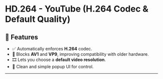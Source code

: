 # HD.264 - YouTube (H.264 Codec & Default Quality)

## 🔧 Features

- ✅ Automatically enforces **H.264** codec.
- 🚫 Blocks **AV1** and **VP9**, improving compatibility with older hardware.
- 🎞️ Lets you choose a **default video resolution**.
- 🧩 Clean and simple popup UI for control.

---
